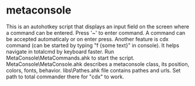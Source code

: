 # metaconsole
This is an autohotkey script that displays an input field on the screen where a command can be entered. Press '~' to enter command.
A command can be accepted automaticaly or on enter press.
Another feature is cdx command (can be started by typing "f {some text}" in console). It helps navigate in totalcmd by keyboard faster.
Run MetaConsole\MetaCommands.ahk to start the script.
MetaConsole\MetaConsole.ahk describes a metaconsole class, its position, colors, fonts, behavior.
libs\Pathes.ahk file contains pathes and urls. Set path to total commander there for "cdx" to work.
